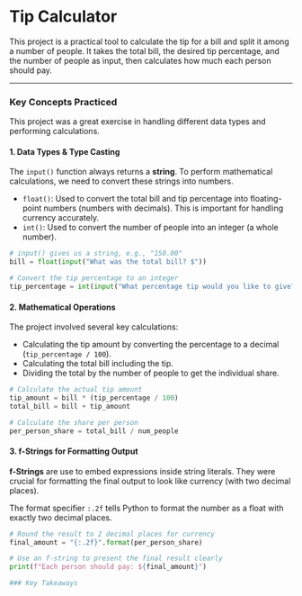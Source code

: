 # Tip Calculator

This project is a practical tool to calculate the tip for a bill and split it among a number of people. It takes the total bill, the desired tip percentage, and the number of people as input, then calculates how much each person should pay.

---

### Key Concepts Practiced

This project was a great exercise in handling different data types and performing calculations.

#### 1. Data Types & Type Casting

The `input()` function always returns a **string**. To perform mathematical calculations, we need to convert these strings into numbers.

* `float()`: Used to convert the total bill and tip percentage into floating-point numbers (numbers with decimals). This is important for handling currency accurately.
* `int()`: Used to convert the number of people into an integer (a whole number).

```python
# input() gives us a string, e.g., "150.00"
bill = float(input("What was the total bill? $")) 

# Convert the tip percentage to an integer
tip_percentage = int(input("What percentage tip would you like to give? 10, 12, or 15? "))
```

#### 2. Mathematical Operations

The project involved several key calculations:
* Calculating the tip amount by converting the percentage to a decimal (`tip_percentage / 100`).
* Calculating the total bill including the tip.
* Dividing the total by the number of people to get the individual share.

```python
# Calculate the actual tip amount
tip_amount = bill * (tip_percentage / 100)
total_bill = bill + tip_amount

# Calculate the share per person
per_person_share = total_bill / num_people
```

#### 3. f-Strings for Formatting Output

**f-Strings** are use to embed expressions inside string literals. They were crucial for formatting the final output to look like currency (with two decimal places).

The format specifier `:.2f` tells Python to format the number as a float with exactly two decimal places.

```python
# Round the result to 2 decimal places for currency
final_amount = "{:.2f}".format(per_person_share)

# Use an f-string to present the final result clearly
print(f"Each person should pay: ${final_amount}")

### Key Takeaways 